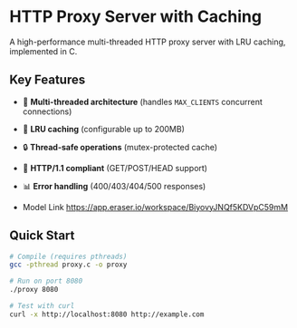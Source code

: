 # HTTP Proxy Server with Caching

A high-performance multi-threaded HTTP proxy server with LRU caching, implemented in C.

## Key Features
- 🚀 **Multi-threaded architecture** (handles `MAX_CLIENTS` concurrent connections)
- 💾 **LRU caching** (configurable up to 200MB)
- 🔒 **Thread-safe operations** (mutex-protected cache)
- 📡 **HTTP/1.1 compliant** (GET/POST/HEAD support)
- 📊 **Error handling** (400/403/404/500 responses)

- Model Link https://app.eraser.io/workspace/BiyovyJNQf5KDVpC59mM

## Quick Start
```bash
# Compile (requires pthreads)
gcc -pthread proxy.c -o proxy

# Run on port 8080
./proxy 8080

# Test with curl
curl -x http://localhost:8080 http://example.com
